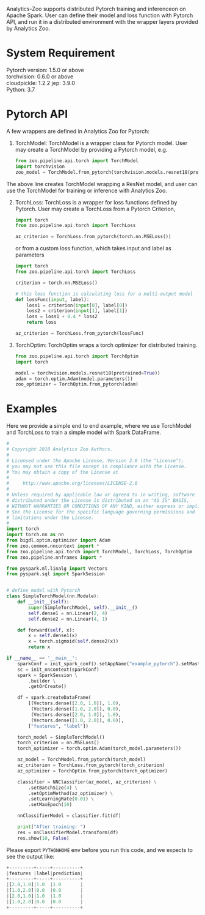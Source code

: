 Analytics-Zoo supports distributed Pytorch training and inferenceon on Apache Spark. User can
define their model and loss function with Pytorch API, and run it in a distributed environment
with the wrapper layers provided by Analytics Zoo.

# System Requirement
Pytorch version: 1.5.0 or above  
torchvision: 0.6.0 or above  
cloudpickle: 1.2.2
jep: 3.9.0  
Python: 3.7  

# Pytorch API

A few wrappers are defined in Analytics Zoo for Pytorch:

1. TorchModel: TorchModel is a wrapper class for Pytorch model.
User may create a TorchModel by providing a Pytorch model, e.g.
    ```python
    from zoo.pipeline.api.torch import TorchModel
    import torchvision
    zoo_model = TorchModel.from_pytorch(torchvision.models.resnet18(pretrained=True))
    ```
The above line creates TorchModel wrapping a ResNet model, and user can use the TorchModel for
training or inference with Analytics Zoo.

2. TorchLoss: TorchLoss is a wrapper for loss functions defined by Pytorch.
User may create a TorchLoss from a Pytorch Criterion, 
    ```python
    import torch
    from zoo.pipeline.api.torch import TorchLoss
    
    az_criterion = TorchLoss.from_pytorch(torch.nn.MSELoss())
    ```
    or from a custom loss function, which takes input and label as parameters

    ```python
    import torch
    from zoo.pipeline.api.torch import TorchLoss
    
    criterion = torch.nn.MSELoss()

    # this loss function is calculating loss for a multi-output model
    def lossFunc(input, label):
        loss1 = criterion(input[0], label[0])
        loss2 = criterion(input[1], label[1])
        loss = loss1 + 0.4 * loss2
        return loss
    
    az_criterion = TorchLoss.from_pytorch(lossFunc)
    ```
    
3. TorchOptim: TorchOptim wraps a torch optimizer for distributed training.
   ```python
   from zoo.pipeline.api.torch import TorchOptim
   import torch
   
   model = torchvision.models.resnet18(pretrained=True))
   adam = torch.optim.Adam(model.parameters())
   zoo_optimizer = TorchOptim.from_pytorch(adam)
   ```

# Examples
Here we provide a simple end to end example, where we use TorchModel and TorchLoss to
train a simple model with Spark DataFrame.
```python
#
# Copyright 2018 Analytics Zoo Authors.
#
# Licensed under the Apache License, Version 2.0 (the "License");
# you may not use this file except in compliance with the License.
# You may obtain a copy of the License at
#
#     http://www.apache.org/licenses/LICENSE-2.0
#
# Unless required by applicable law or agreed to in writing, software
# distributed under the License is distributed on an "AS IS" BASIS,
# WITHOUT WARRANTIES OR CONDITIONS OF ANY KIND, either express or implied.
# See the License for the specific language governing permissions and
# limitations under the License.
#
import torch
import torch.nn as nn
from bigdl.optim.optimizer import Adam
from zoo.common.nncontext import *
from zoo.pipeline.api.torch import TorchModel, TorchLoss, TorchOptim
from zoo.pipeline.nnframes import *

from pyspark.ml.linalg import Vectors
from pyspark.sql import SparkSession


# define model with Pytorch
class SimpleTorchModel(nn.Module):
    def __init__(self):
        super(SimpleTorchModel, self).__init__()
        self.dense1 = nn.Linear(2, 4)
        self.dense2 = nn.Linear(4, 1)

    def forward(self, x):
        x = self.dense1(x)
        x = torch.sigmoid(self.dense2(x))
        return x

if __name__ == '__main__':
    sparkConf = init_spark_conf().setAppName("example_pytorch").setMaster('local[1]')
    sc = init_nncontext(sparkConf)
    spark = SparkSession \
        .builder \
        .getOrCreate()

    df = spark.createDataFrame(
        [(Vectors.dense([2.0, 1.0]), 1.0),
         (Vectors.dense([1.0, 2.0]), 0.0),
         (Vectors.dense([2.0, 1.0]), 1.0),
         (Vectors.dense([1.0, 2.0]), 0.0)],
        ["features", "label"])

    torch_model = SimpleTorchModel()
    torch_criterion = nn.MSELoss()
    torch_optimizer = torch.optim.Adam(torch_model.parameters())

    az_model = TorchModel.from_pytorch(torch_model)
    az_criterion = TorchLoss.from_pytorch(torch_criterion)
    az_optimizer = TorchOptim.from_pytorch(torch_optimizer)

    classifier = NNClassifier(az_model, az_criterion) \
        .setBatchSize(4) \
        .setOptimMethod(az_optimizer) \
        .setLearningRate(0.01) \
        .setMaxEpoch(10)

    nnClassifierModel = classifier.fit(df)

    print("After training: ")
    res = nnClassifierModel.transform(df)
    res.show(10, False)

```
Please export `PYTHONHOME` env before you run this code, and we expects to see the output like:
```python
+---------+-----+----------+
|features |label|prediction|
+---------+-----+----------+
|[2.0,1.0]|1.0  |1.0       |
|[1.0,2.0]|0.0  |0.0       |
|[2.0,1.0]|1.0  |1.0       |
|[1.0,2.0]|0.0  |0.0       |
+---------+-----+----------+
```
